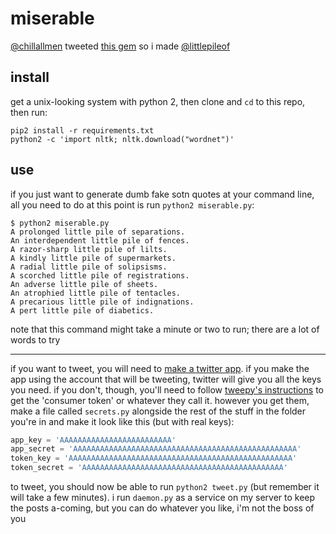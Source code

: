 # miserable

[@chillallmen][cam] tweeted [this gem][gem] so i made [@littlepileof][lpo]

[cam]: https://twitter.com/ChillAllMen
[gem]: https://twitter.com/ChillAllMen/status/652244976680726528
[lpo]: https://twitter.com/littlepileof

## install

get a unix-looking system with python 2, then clone and `cd` to this repo, then
run:

```
pip2 install -r requirements.txt
python2 -c 'import nltk; nltk.download("wordnet")'
```

## use

if you just want to generate dumb fake sotn quotes at your command line, all
you need to do at this point is run `python2 miserable.py`:

```
$ python2 miserable.py
A prolonged little pile of separations.
An interdependent little pile of fences.
A razor-sharp little pile of lilts.
A kindly little pile of supermarkets.
A radial little pile of solipsisms.
A scorched little pile of registrations.
An adverse little pile of sheets.
An atrophied little pile of tentacles.
A precarious little pile of indignations.
A pert little pile of diabetics.
```

note that this command might take a minute or two to run; there are a lot of
words to try

----

if you want to tweet, you will need to [make a twitter app][app]. if you make
the app using the account that will be tweeting, twitter will give you all the
keys you need. if you don't, though, you'll need to follow [tweepy's
instructions][auth] to get the 'consumer token' or whatever they call it.
however you get them, make a file called `secrets.py` alongside the rest of the
stuff in the folder you're in and make it look like this (but with real keys):

```python
app_key = 'AAAAAAAAAAAAAAAAAAAAAAAAA'
app_secret = 'AAAAAAAAAAAAAAAAAAAAAAAAAAAAAAAAAAAAAAAAAAAAAAAAAA'
token_key = 'AAAAAAAAAAAAAAAAAAAAAAAAAAAAAAAAAAAAAAAAAAAAAAAAAA'
token_secret = 'AAAAAAAAAAAAAAAAAAAAAAAAAAAAAAAAAAAAAAAAAAAAA'
```

[app]: https://apps.twitter.com/app/new
[auth]: http://docs.tweepy.org/en/latest/auth_tutorial.html

to tweet, you should now be able to run `python2 tweet.py` (but remember it will
take a few minutes). i run `daemon.py` as a service on my server to keep the
posts a-coming, but you can do whatever you like, i'm not the boss of you
